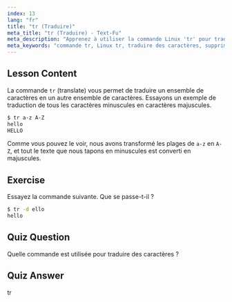 ```yaml
---
index: 13
lang: "fr"
title: "tr (Traduire)"
meta_title: "tr (Traduire) - Text-Fu"
meta_description: "Apprenez à utiliser la commande Linux 'tr' pour traduire et supprimer des caractères. Comprenez la traduction de caractères avec des exemples et des exercices. Commencez votre parcours Linux !"
meta_keywords: "commande tr, Linux tr, traduire des caractères, supprimer des caractères, tutoriel Linux, Linux pour débutants, guide Linux"
---
```


## Lesson Content

La commande `tr` (translate) vous permet de traduire un ensemble de caractères en un autre ensemble de caractères. Essayons un exemple de traduction de tous les caractères minuscules en caractères majuscules.

```bash
$ tr a-z A-Z
hello
HELLO
```

Comme vous pouvez le voir, nous avons transformé les plages de `a-z` en `A-Z`, et tout le texte que nous tapons en minuscules est converti en majuscules.

## Exercise

Essayez la commande suivante. Que se passe-t-il ?

```bash
$ tr -d ello
hello
```

## Quiz Question

Quelle commande est utilisée pour traduire des caractères ?

## Quiz Answer

tr
